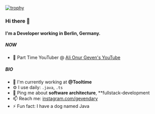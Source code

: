 [![trophy](https://github-profile-trophy.vercel.app/?username=alionurgeven&theme=onedark)](https://github.com/ryo-ma/github-profile-trophy)
### Hi there 👋

#### I'm a Developer working in Berlin, Germany.

##### NOW

- 💬 Part Time YouTuber @ [Ali Onur Geven's YouTube](https://www.youtube.com/channel/UC25HzHQRFBbY_N2rJw0Yu6A)

##### BIO

- 🏢 I'm currently working at **@Tooltime**
- ⚙️ I use daily: `.java`, `.ts`
- 💬 Ping me about **software architecture**, **fullstack-development
- 📫 Reach me: [instagram.com/gevendary](https://instagram.com/gevendary)
- ⚡️ Fun fact: I have a dog named Java
